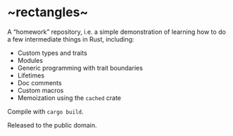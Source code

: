 # ~rectangles~

A “homework” repository, i.e. a simple demonstration of learning how to do a
few intermediate things in Rust, including:

* Custom types and traits
* Modules
* Generic programming with trait boundaries
* Lifetimes
* Doc comments
* Custom macros
* Memoization using the `cached` crate

Compile with `cargo build`.

Released to the public domain.
